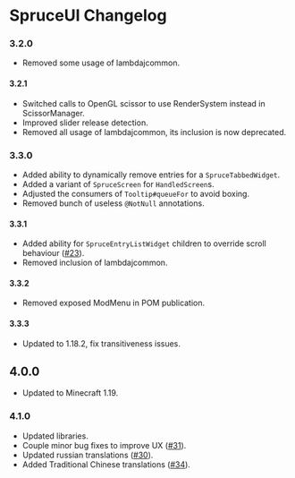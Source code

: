 # SpruceUI Changelog

### 3.2.0

 - Removed some usage of lambdajcommon.

#### 3.2.1

 - Switched calls to OpenGL scissor to use RenderSystem instead in ScissorManager.
 - Improved slider release detection.
 - Removed all usage of lambdajcommon, its inclusion is now deprecated.

### 3.3.0

 - Added ability to dynamically remove entries for a `SpruceTabbedWidget`.
 - Added a variant of `SpruceScreen` for `HandledScreen`s.
 - Adjusted the consumers of `Tooltip#queueFor` to avoid boxing.
 - Removed bunch of useless `@NotNull` annotations.

#### 3.3.1

 - Added ability for `SpruceEntryListWidget` children to override scroll behaviour ([#23](https://github.com/LambdAurora/SpruceUI/pull/23)).
 - Removed inclusion of lambdajcommon.

#### 3.3.2

 - Removed exposed ModMenu in POM publication.

#### 3.3.3

 - Updated to 1.18.2, fix transitiveness issues.

## 4.0.0

 - Updated to Minecraft 1.19.

### 4.1.0

 - Updated libraries.
 - Couple minor bug fixes to improve UX ([#31](https://github.com/LambdAurora/SpruceUI/pull/31)).
 - Updated russian translations ([#30](https://github.com/LambdAurora/SpruceUI/pull/30)).
 - Added Traditional Chinese translations ([#34](https://github.com/LambdAurora/SpruceUI/pull/34)).
